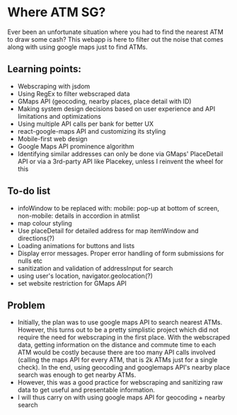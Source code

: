 # Where ATM SG?

Ever been an unfortunate situation where you had to find the nearest ATM to draw some cash? This webapp is here to filter out the noise that comes along with using google maps just to find ATMs.

## Learning points:

- Webscraping with jsdom
- Using RegEx to filter webscraped data
- GMaps API (geocoding, nearby places, place detail with ID)
- Making system design decisions based on user experience and API limitations and optimizations
- Using multiple API calls per bank for better UX
- react-google-maps API and customizing its styling
- Mobile-first web design
- Google Maps API prominence algorithm
- Identifying similar addresses can only be done via GMaps' PlaceDetail API or via a 3rd-party API like Placekey, unless I reinvent the wheel for this

## To-do list

- infoWindow to be replaced with: mobile: pop-up at bottom of screen, non-mobile: details in accordion in atmlist
- map colour styling
- Use placeDetail for detailed address for map itemWindow and directions(?)
- Loading animations for buttons and lists
- Display error messages. Proper error handling of form submissions for nulls etc
- sanitization and validation of addressInput for search
- using user's location, navigator.geolocation(?)
- set website restriction for GMaps API

## Problem

- Initially, the plan was to use google maps API to search nearest ATMs. However, this turns out to be a pretty simplistic project which did not require the need for webscraping in the first place. With the webscraped data, getting information on the distance and commute time to each ATM would be costly because there are too many API calls involved (calling the maps API for every ATM, that is 2k ATMs just for a single check). In the end, using geocoding and googlemaps API's nearby place search was enough to get nearby ATMs.
- However, this was a good practice for webscraping and sanitizing raw data to get useful and presentable information.
- I will thus carry on with using google maps API for geocoding + nearby search
